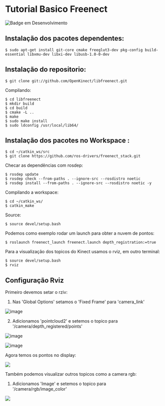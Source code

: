 # Tutorial Basico Freenect
![Badge em Desenvolvimento](http://img.shields.io/static/v1?label=STATUS&message=EM%20DESENVOLVIMENTO&color=GREEN&style=for-the-badge)

## Instalação dos pacotes dependentes:
```
$ sudo apt-get install git-core cmake freeglut3-dev pkg-config build-essential libxmu-dev libxi-dev libusb-1.0-0-dev
```

## Instalação do repositorio:
```
$ git clone git://github.com/OpenKinect/libfreenect.git

```

Compilando:

```
$ cd libfreenect
$ mkdir build
$ cd build
$ cmake -L ..
$ make
$ sudo make install
$ sudo ldconfig /usr/local/lib64/
```

## Instalação dos pacotes no Workspace :
```
$ cd ~/catkin_ws/src
$ git clone https://github.com/ros-drivers/freenect_stack.git
```

Checar as dependências com rosdep:
```
$ rosdep update
$ rosdep check --from-paths . --ignore-src --rosdistro noetic
$ rosdep install --from-paths . --ignore-src --rosdistro noetic -y
```

Compilando a workspace:
```
$ cd ~/catkin_ws/
$ catkin_make
```

Source:
```
$ source devel/setup.bash
```

Podemos como exemplo rodar um launch para obter a nuvem de pontos:

```
$ roslaunch freenect_launch freenect.launch depth_registration:=true

```

Para a visualização dos topicos do Kinect usamos o rviz, em outro terminal:

```
$ source devel/setup.bash
$ rviz
```

## Configuração Rviz

Primeiro devemos setar o rziv:
1. Nas 'Global Options' setamos o 'Fixed Frame' para 'camera_link'

![image](https://user-images.githubusercontent.com/112727443/236491093-f5f4da5f-d709-4a50-85c0-f56d959fb1d2.png)

2. Adicionamos 'pointcloud2' e setemos o topico para '/camera/depth_registered/points'

![image](https://user-images.githubusercontent.com/112727443/236491568-bb6ed89f-4ca2-48c2-acef-66cbf4496b42.png) 


![image](https://user-images.githubusercontent.com/112727443/236491772-02c92416-1c0c-4944-aae1-91e29ebd2553.png)

Agora temos os pontos no display:

![](https://github.com/HerickDallAgnol/Openni-e-Freenect-/blob/main/rviz.gif)

Também podemos visualizar outros topicos como a camera rgb:

1. Adicionamos 'Image' e setemos o topico para '/camera/rgb/image_color'

![](https://github.com/HerickDallAgnol/Openni-e-Freenect-/blob/main/imagecolor.gif)





